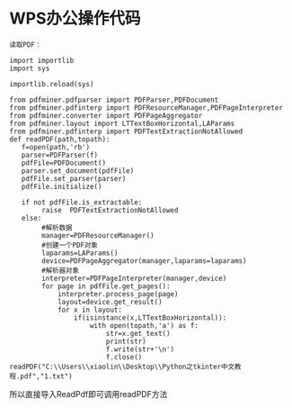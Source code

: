 # WPS办公操作代码

`读取PDF：`

    import importlib
    import sys
    
    importlib.reload(sys)
    
    from pdfminer.pdfparser import PDFParser,PDFDocument
    from pdfminer.pdfinterp import PDFResourceManager,PDFPageInterpreter
    from pdfminer.converter import PDFPageAggregator
    from pdfminer.layout import LTTextBoxHorizontal,LAParams
    from pdfminer.pdfinterp import PDFTextExtractionNotAllowed
    def readPDF(path,topath):
       f=open(path,'rb')
       parser=PDFParser(f)
       pdfFile=PDFDocument()
       parser.set_document(pdfFile)
       pdfFile.set_parser(parser)
       pdfFile.initialize()
    
       if not pdfFile.is_extractable:
       		raise  PDFTextExtractionNotAllowed
       else:
            #解析数据
            manager=PDFResourceManager()
            #创建一个PDF对象
            laparams=LAParams()
            device=PDFPageAggregator(manager,laparams=laparams)
            #解析器对象
            interpreter=PDFPageInterpreter(manager,device)
            for page in pdfFile.get_pages():
                interpreter.process_page(page)
                layout=device.get_result()
                for x in layout:
                    if(isinstance(x,LTTextBoxHorizontal)):
                        with open(topath,'a') as f:
                            str=x.get_text()
                            print(str)
                            f.write(str+'\n')
                            f.close()
    readPDF("C:\\Users\\xiaolin\\Desktop\\Python之tkinter中文教程.pdf","1.txt")

所以直接导入ReadPdf即可调用readPDF方法
